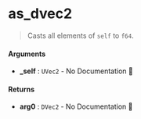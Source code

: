 # as\_dvec2

>  Casts all elements of `self` to `f64`.

#### Arguments

- **\_self** : `UVec2` \- No Documentation 🚧

#### Returns

- **arg0** : `DVec2` \- No Documentation 🚧